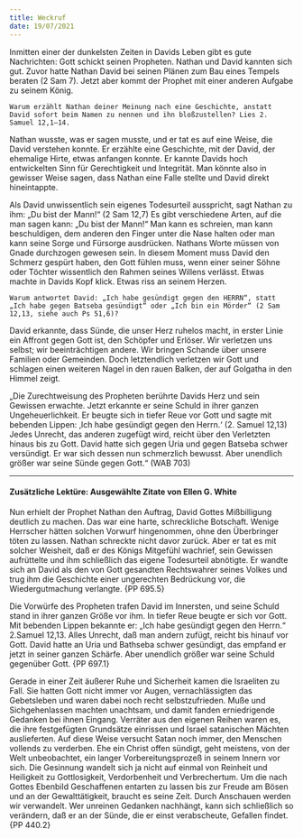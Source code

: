 ```yaml
---
title: Weckruf
date: 19/07/2021
---
```


Inmitten einer der dunkelsten Zeiten in Davids Leben gibt es gute Nachrichten: Gott schickt seinen Propheten. Nathan und David kannten sich gut. Zuvor hatte Nathan David bei seinen Plänen zum Bau eines Tempels beraten (2 Sam 7). Jetzt aber kommt der Prophet mit einer anderen Aufgabe zu seinem König.

`Warum erzählt Nathan deiner Meinung nach eine Geschichte, anstatt David sofort beim Namen zu nennen und ihn bloßzustellen? Lies 2. Samuel 12,1–14.`

Nathan wusste, was er sagen musste, und er tat es auf eine Weise, die David verstehen konnte. Er erzählte eine Geschichte, mit der David, der ehemalige Hirte, etwas anfangen konnte. Er kannte Davids hoch entwickelten Sinn für Gerechtigkeit und Integrität. Man könnte also in gewisser Weise sagen, dass Nathan eine Falle stellte und David direkt hineintappte.

Als David unwissentlich sein eigenes Todesurteil ausspricht, sagt Nathan zu ihm: „Du bist der Mann!“ (2 Sam 12,7) Es gibt verschiedene Arten, auf die man sagen kann: „Du bist der Mann!“ Man kann es schreien, man kann beschuldigen, dem anderen den Finger unter die Nase halten oder man kann seine Sorge und Fürsorge ausdrücken. Nathans Worte müssen von Gnade durchzogen gewesen sein. In diesem Moment muss David den Schmerz gespürt haben, den Gott fühlen muss, wenn einer seiner Söhne oder Töchter wissentlich den Rahmen seines Willens verlässt. Etwas machte in Davids Kopf klick. Etwas riss an seinem Herzen.

`Warum antwortet David: „Ich habe gesündigt gegen den HERRN“, statt „Ich habe gegen Batseba gesündigt“ oder „Ich bin ein Mörder“ (2 Sam 12,13, siehe auch Ps 51,6)?`

David erkannte, dass Sünde, die unser Herz ruhelos macht, in erster Linie ein Affront gegen Gott ist, den Schöpfer und Erlöser. Wir verletzen uns selbst; wir beeinträchtigen andere. Wir bringen Schande über unsere Familien oder Gemeinden. Doch letztendlich verletzen wir Gott und schlagen einen weiteren Nagel in den rauen Balken, der auf Golgatha in den Himmel zeigt.

„Die Zurechtweisung des Propheten berührte Davids Herz und sein Gewissen erwachte. Jetzt erkannte er seine Schuld in ihrer ganzen Ungeheuerlichkeit. Er beugte sich in tiefer Reue vor Gott und sagte mit bebenden Lippen: ‚Ich habe gesündigt gegen den Herrn.‘ (2. Samuel 12,13) Jedes Unrecht, das anderen zugefügt wird, reicht über den Verletzten hinaus bis zu Gott. David hatte sich gegen Uria und gegen Batseba schwer versündigt. Er war sich dessen nun schmerzlich bewusst. Aber unendlich größer war seine Sünde gegen Gott.“ (WAB 703)

---

#### Zusätzliche Lektüre: Ausgewählte Zitate von Ellen G. White

Nun erhielt der Prophet Nathan den Auftrag, David Gottes Mißbilligung deutlich zu machen. Das war eine harte, schreckliche Botschaft. Wenige Herrscher hätten solchen Vorwurf hingenommen, ohne den Überbringer töten zu lassen. Nathan schreckte nicht davor zurück. Aber er tat es mit solcher Weisheit, daß er des Königs Mitgefühl wachrief, sein Gewissen aufrüttelte und ihm schließlich das eigene Todesurteil abnötigte. Er wandte sich an David als den von Gott gesandten Rechtswahrer seines Volkes und trug ihm die Geschichte einer ungerechten Bedrückung vor, die Wiedergutmachung verlangte. {PP 695.5}

Die Vorwürfe des Propheten trafen David im Innersten, und seine Schuld stand in ihrer ganzen Größe vor ihm. In tiefer Reue beugte er sich vor Gott. Mit bebenden Lippen bekannte er: „Ich habe gesündigt gegen den Herrn.“ 2.Samuel 12,13. Alles Unrecht, daß man andern zufügt, reicht bis hinauf vor Gott. David hatte an Uria und Bathseba schwer gesündigt, das empfand er jetzt in seiner ganzen Schärfe. Aber unendlich größer war seine Schuld gegenüber Gott. {PP 697.1}

Gerade in einer Zeit äußerer Ruhe und Sicherheit kamen die Israeliten zu Fall. Sie hatten Gott nicht immer vor Augen, vernachlässigten das Gebetsleben und waren dabei noch recht selbstzufrieden. Muße und Sichgehenlassen machten unachtsam, und damit fanden erniedrigende Gedanken bei ihnen Eingang. Verräter aus den eigenen Reihen waren es, die ihre festgefügten Grundsätze einrissen und Israel satanischen Mächten auslieferten. Auf diese Weise versucht Satan noch immer, den Menschen vollends zu verderben. Ehe ein Christ offen sündigt, geht meistens, von der Welt unbeobachtet, ein langer Vorbereitungsprozeß in seinem Innern vor sich. Die Gesinnung wandelt sich ja nicht auf einmal von Reinheit und Heiligkeit zu Gottlosigkeit, Verdorbenheit und Verbrechertum. Um die nach Gottes Ebenbild Geschaffenen entarten zu lassen bis zur Freude am Bösen und an der Gewalttätigkeit, braucht es seine Zeit. Durch Anschauen werden wir verwandelt. Wer unreinen Gedanken nachhängt, kann sich schließlich so verändern, daß er an der Sünde, die er einst verabscheute, Gefallen findet. {PP 440.2}
